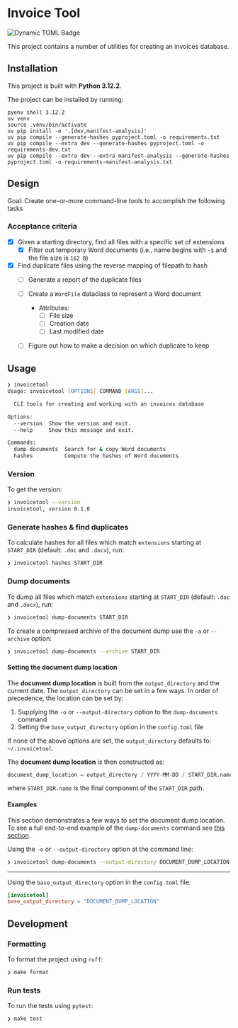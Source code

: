 # Invoice Tool

![Dynamic TOML Badge](https://img.shields.io/badge/dynamic/toml?url=https%3A%2F%2Fraw.githubusercontent.com%2Fmatthewmckenna%2Finvoices%2Fmmk%2F2024-03-refresh%2Fpyproject.toml&query=%24.project.version&label=version)

This project contains a number of utilities for creating an invoices database.


## Installation

This project is built with **Python 3.12.2**.

The project can be installed by running:

```shell
pyenv shell 3.12.2
uv venv
source .venv/bin/activate
uv pip install -e '.[dev,manifest-analysis]'
uv pip compile --generate-hashes pyproject.toml -o requirements.txt
uv pip compile --extra dev --generate-hashes pyproject.toml -o requirements-dev.txt
uv pip compile --extra dev --extra manifest-analysis --generate-hashes pyproject.toml -o requirements-manifest-analysis.txt
```


## Design

Goal: Create one-or-more command-line tools to accomplish the following tasks

### Acceptance criteria

- [x] Given a starting directory, find all files with a specific set of extensions
  - [x] Filter out temporary Word documents (i.e., name begins with `~$` and the file size is `162 B`)
- [x] Find duplicate files using the reverse mapping of filepath to hash
  - [ ] Generate a report of the duplicate files
  - [ ] Create a `WordFile` dataclass to represent a Word document
    - Attributes:
      - [ ] File size
      - [ ] Creation date
      - [ ] Last modified date
  - [ ] Figure out how to make a decision on which duplicate to keep


## Usage

```zsh
❯ invoicetool
Usage: invoicetool [OPTIONS] COMMAND [ARGS]...

  CLI tools for creating and working with an invoices database

Options:
  --version  Show the version and exit.
  --help     Show this message and exit.

Commands:
  dump-documents  Search for & copy Word documents
  hashes          Compute the hashes of Word documents
```

### Version

To get the version:

```zsh
❯ invoicetool --version
invoicetool, version 0.1.0
```

### Generate hashes & find duplicates

To calculate hashes for all files which match `extensions` starting at `START_DIR` (default: `.doc` and `.docx`), run:

```zsh
❯ invoicetool hashes START_DIR
```

### Dump documents

To dump all files which match `extensions` starting at `START_DIR` (default: `.doc` and `.docx`), run:

```zsh
❯ invoicetool dump-documents START_DIR
```

To create a compressed archive of the document dump use the `-a` or `--archive` option:

```zsh
❯ invoicetool dump-documents --archive START_DIR
```

#### Setting the document dump location

The **document dump location** is built from the `output_directory` and the current date.
The `output_directory` can be set in a few ways.
In order of precedence, the location can be set by:

1. Supplying the `-o` or `--output-directory` option to the `dump-documents` command
2. Setting the `base_output_directory` option in the `config.toml` file

If none of the above options are set, the `output_directory` defaults to: `~/.invoicetool`.

The **document dump location** is then constructed as:

```python
document_dump_location = output_directory / YYYY-MM-DD / START_DIR.name
```

where `START_DIR.name` is the final component of the `START_DIR` path.

#### Examples

This section demonstrates a few ways to set the document dump location.
To see a full end-to-end example of the `dump-documents` command see [this section](docs/examples.md#e2e-example-dump-documents).

Using the `-o` or `--output-directory` option at the command line:

```zsh
❯ invoicetool dump-documents --output-directory DOCUMENT_DUMP_LOCATION START_DIR
```

----

Using the `base_output_directory` option in the `config.toml` file:

```toml
[invoicetool]
base_output_directory = "DOCUMENT_DUMP_LOCATION"
```

## Development

### Formatting

To format the project using `ruff`:

```zsh
❯ make format
```

### Run tests

To run the tests using `pytest`:

```zsh
❯ make test
```
